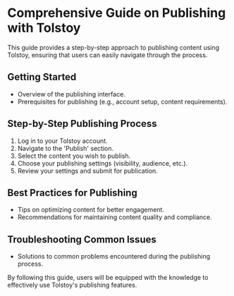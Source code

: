 # Comprehensive Guide on Publishing with Tolstoy

This guide provides a step-by-step approach to publishing content using Tolstoy, ensuring that users can easily navigate through the process.

## Getting Started
- Overview of the publishing interface.
- Prerequisites for publishing (e.g., account setup, content requirements).

## Step-by-Step Publishing Process
1. Log in to your Tolstoy account.
2. Navigate to the 'Publish' section.
3. Select the content you wish to publish.
4. Choose your publishing settings (visibility, audience, etc.).
5. Review your settings and submit for publication.

## Best Practices for Publishing
- Tips on optimizing content for better engagement.
- Recommendations for maintaining content quality and compliance.

## Troubleshooting Common Issues
- Solutions to common problems encountered during the publishing process.

By following this guide, users will be equipped with the knowledge to effectively use Tolstoy's publishing features.
